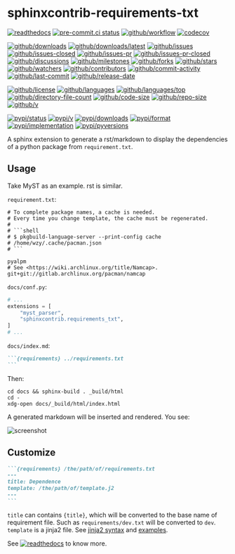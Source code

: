 # sphinxcontrib-requirements-txt

[![readthedocs](https://shields.io/readthedocs/sphinxcontrib-requirements-txt)](https://sphinx-contrib-requirements-txt.readthedocs.io)
[![pre-commit.ci status](https://results.pre-commit.ci/badge/github/sphinx-contrib/requirements-txt/main.svg)](https://results.pre-commit.ci/latest/github/sphinx-contrib/requirements-txt/main)
[![github/workflow](https://github.com/sphinx-contrib/requirements-txt/actions/workflows/main.yml/badge.svg)](https://github.com/sphinx-contrib/requirements-txt/actions)
[![codecov](https://codecov.io/gh/sphinx-contrib/requirements-txt/branch/main/graph/badge.svg)](https://codecov.io/gh/sphinx-contrib/requirements-txt)

[![github/downloads](https://shields.io/github/downloads/sphinx-contrib/requirements-txt/total)](https://github.com/sphinx-contrib/requirements-txt/releases)
[![github/downloads/latest](https://shields.io/github/downloads/sphinx-contrib/requirements-txt/latest/total)](https://github.com/sphinx-contrib/requirements-txt/releases/latest)
[![github/issues](https://shields.io/github/issues/sphinx-contrib/requirements-txt)](https://github.com/sphinx-contrib/requirements-txt/issues)
[![github/issues-closed](https://shields.io/github/issues-closed/sphinx-contrib/requirements-txt)](https://github.com/sphinx-contrib/requirements-txt/issues?q=is%3Aissue+is%3Aclosed)
[![github/issues-pr](https://shields.io/github/issues-pr/sphinx-contrib/requirements-txt)](https://github.com/sphinx-contrib/requirements-txt/pulls)
[![github/issues-pr-closed](https://shields.io/github/issues-pr-closed/sphinx-contrib/requirements-txt)](https://github.com/sphinx-contrib/requirements-txt/pulls?q=is%3Apr+is%3Aclosed)
[![github/discussions](https://shields.io/github/discussions/sphinx-contrib/requirements-txt)](https://github.com/sphinx-contrib/requirements-txt/discussions)
[![github/milestones](https://shields.io/github/milestones/all/sphinx-contrib/requirements-txt)](https://github.com/sphinx-contrib/requirements-txt/milestones)
[![github/forks](https://shields.io/github/forks/sphinx-contrib/requirements-txt)](https://github.com/sphinx-contrib/requirements-txt/network/members)
[![github/stars](https://shields.io/github/stars/sphinx-contrib/requirements-txt)](https://github.com/sphinx-contrib/requirements-txt/stargazers)
[![github/watchers](https://shields.io/github/watchers/sphinx-contrib/requirements-txt)](https://github.com/sphinx-contrib/requirements-txt/watchers)
[![github/contributors](https://shields.io/github/contributors/sphinx-contrib/requirements-txt)](https://github.com/sphinx-contrib/requirements-txt/graphs/contributors)
[![github/commit-activity](https://shields.io/github/commit-activity/w/sphinx-contrib/requirements-txt)](https://github.com/sphinx-contrib/requirements-txt/graphs/commit-activity)
[![github/last-commit](https://shields.io/github/last-commit/sphinx-contrib/requirements-txt)](https://github.com/sphinx-contrib/requirements-txt/commits)
[![github/release-date](https://shields.io/github/release-date/sphinx-contrib/requirements-txt)](https://github.com/sphinx-contrib/requirements-txt/releases/latest)

[![github/license](https://shields.io/github/license/sphinx-contrib/requirements-txt)](https://github.com/sphinx-contrib/requirements-txt/blob/main/LICENSE)
[![github/languages](https://shields.io/github/languages/count/sphinx-contrib/requirements-txt)](https://github.com/sphinx-contrib/requirements-txt)
[![github/languages/top](https://shields.io/github/languages/top/sphinx-contrib/requirements-txt)](https://github.com/sphinx-contrib/requirements-txt)
[![github/directory-file-count](https://shields.io/github/directory-file-count/sphinx-contrib/requirements-txt)](https://github.com/sphinx-contrib/requirements-txt)
[![github/code-size](https://shields.io/github/languages/code-size/sphinx-contrib/requirements-txt)](https://github.com/sphinx-contrib/requirements-txt)
[![github/repo-size](https://shields.io/github/repo-size/sphinx-contrib/requirements-txt)](https://github.com/sphinx-contrib/requirements-txt)
[![github/v](https://shields.io/github/v/release/sphinx-contrib/requirements-txt)](https://github.com/sphinx-contrib/requirements-txt)

[![pypi/status](https://shields.io/pypi/status/sphinxcontrib-requirements-txt)](https://pypi.org/project/sphinxcontrib-requirements-txt/#description)
[![pypi/v](https://shields.io/pypi/v/sphinxcontrib-requirements-txt)](https://pypi.org/project/sphinxcontrib-requirements-txt/#history)
[![pypi/downloads](https://shields.io/pypi/dd/sphinxcontrib-requirements-txt)](https://pypi.org/project/sphinxcontrib-requirements-txt/#files)
[![pypi/format](https://shields.io/pypi/format/sphinxcontrib-requirements-txt)](https://pypi.org/project/sphinxcontrib-requirements-txt/#files)
[![pypi/implementation](https://shields.io/pypi/implementation/sphinxcontrib-requirements-txt)](https://pypi.org/project/sphinxcontrib-requirements-txt/#files)
[![pypi/pyversions](https://shields.io/pypi/pyversions/sphinxcontrib-requirements-txt)](https://pypi.org/project/sphinxcontrib-requirements-txt/#files)

A sphinx extension to generate a rst/markdown to display the dependencies of
a python package from `requirement.txt`.

## Usage

Take MyST as an example. rst is similar.

`requirement.txt`:

````kconfig
# To complete package names, a cache is needed.
# Every time you change template, the cache must be regenerated.
#
# ```shell
# $ pkgbuild-language-server --print-config cache
# /home/wzy/.cache/pacman.json
# ```

pyalpm
# See <https://wiki.archlinux.org/title/Namcap>.
git+git://gitlab.archlinux.org/pacman/namcap
````

`docs/conf.py`:

```python
# ...
extensions = [
    "myst_parser",
    "sphinxcontrib.requirements_txt",
]
# ...
```

`docs/index.md`:

````markdown
```{requirements} ../requirements.txt
```
````

Then:

```shell
cd docs && sphinx-build . _build/html
cd -
xdg-open docs/_build/html/index.html
```

A generated markdown will be inserted and rendered. You see:

![screenshot](https://github.com/Freed-Wu/pkgbuild-language-server/assets/32936898/c64ba56f-e2d5-4755-be50-632bd65d431c)

## Customize

````markdown
```{requirements} /the/path/of/requirements.txt
---
title: Dependence
template: /the/path/of/template.j2
---
```
````

`title` can contains `{title}`, which will be converted to the base name of
requirement file. Such as `requirements/dev.txt` will be converted to `dev`.
`template` is a jinja2 file. See [jinja2 syntax](https://docs.jinkan.org/docs/jinja2/templates.html)
and
[examples](https://github.com/sphinx-contrib/requirements-txt/blob/main/src/sphinxcontrib/requirements_txt/assets/jinja2).

See
[![readthedocs](https://shields.io/readthedocs/sphinxcontrib-requirements-txt)](https://sphinxcontrib-requirements-txt.readthedocs.io)
to know more.
